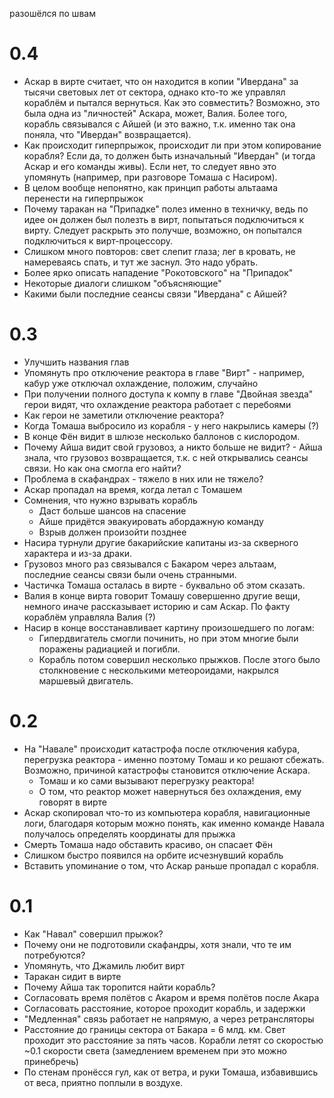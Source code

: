 разошёлся по швам

# 0.4

* Аскар в вирте считает, что он находится в копии "Ивердана" за тысячи световых лет от сектора, однако кто-то же управлял кораблём и пытался вернуться. Как это совместить? Возможно, это была одна из "личностей" Аскара, может, Валия. Более того, корабль связывался с Айшей (и это важно, т.к. именно так она поняла, что "Ивердан" возвращается).
* Как происходит гиперпрыжок, происходит ли при этом копирование корабля? Если да, то должен быть изначальный "Ивердан" (и тогда Аскар и его команды живы). Если нет, то следует явно это упомянуть (например, при разговоре Томаша с Насиром).
* В целом вообще непонятно, как принцип работы альтаама перенести на гиперпрыжок
* Почему таракан на "Припадке" полез именно в техничку, ведь по идее он должен был полезть в вирт, попытаться подключиться к вирту. Следует раскрыть это получше, возможно, он попытался подключиться к вирт-процессору.
* Слишком много повторов: свет слепит глаза; лег в кровать, не намереваясь спать, и тут же заснул. Это надо убрать.
* Более ярко описать нападение "Рокотовского" на "Припадок"
* Некоторые диалоги слишком "объясняющие"
* Какими были последние сеансы связи "Ивердана" с Айшей?

# 0.3

* Улучшить названия глав
* Упомянуть про отключение реактора в главе "Вирт" - например, кабур уже отключал охлаждение, положим, случайно
* При получении полного доступа к компу в главе "Двойная звезда" герои видят, что охлаждение реактора работает с перебоями
* Как герои не заметили отключение реактора?
* Когда Томаша выбросило из корабля - у него накрылись камеры (?)
* В конце Фён видит в шлюзе несколько баллонов с кислородом. 
* Почему Айша видит свой грузовоз, а никто больше не видит? - Айша знала, что грузовоз возвращается, т.к. с ней открывались сеансы связи. Но как она смогла его найти?
* Проблема в скафандрах - тяжело в них или не тяжело?
* Аскар пропадал на время, когда летал с Томашем
* Сомнения, что нужно взрывать корабль
    * Даст больше шансов на спасение
    * Айше придётся эвакуировать абордажную команду
    * Взрыв должен произойти позднее
* Насира турнули другие бакарийские капитаны из-за скверного характера и из-за драки.
* Грузовоз много раз связывался с Бакаром через альтаам, последние сеансы связи были очень странными.
* Частичка Томаша осталась в вирте - буквально об этом сказать.
* Валия в конце вирта говорит Томашу совершенно другие вещи, немного иначе рассказывает историю и сам Аскар. По факту кораблём управляла Валия (?)
* Насир в конце восстанавливает картину произошедшего по логам:
    * Гипердвигатель смогли починить, но при этом многие были поражены радиацией и погибли.
    * Корабль потом совершил несколько прыжков. После этого было столкновение с несколькими метеороидами, накрылся маршевый двигатель.

# 0.2

* На "Навале" происходит катастрофа после отключения кабура, перегрузка реактора - именно поэтому Томаш и ко решают сбежать. Возможно, причиной катастрофы становится отключение Аскара.
    * Томаш и ко сами вызывают перегрузку реактора!
    * О том, что реактор может навернуться без охлаждения, ему говорят в вирте
* Аскар скопировал что-то из компьютера корабля, навигационные логи, благодаря которым можно понять, как именно команде Навала получалось определять координаты для прыжка
* Смерть Томаша надо обставить красиво, он спасает Фён
* Слишком быстро появился на орбите исчезнувший корабль
* Вставить упоминание о том, что Аскар раньше пропадал с корабля.

# 0.1

* Как "Навал" совершил прыжок?
* Почему они не подготовили скафандры, хотя знали, что те им потребуются?
* Упомянуть, что Джамиль любит вирт
* Таракан сидит в вирте
* Почему Айша так торопится найти корабль?
* Согласовать время полётов с Акаром и время полётов после Акара
* Согласовать расстояние, которое проходит корабль, и задержки
* "Медленная" связь работает не напрямую, а через ретрансляторы
* Расстояние до границы сектора от Бакара = 6 млд. км. Свет проходит это расстояние за пять часов. Корабли летят со скоростью ~0.1 скорости света (замедлением временем при это можно принебречь)
* По стенам пронёсся гул, как от ветра, и руки Томаша, избавившись от веса, приятно поплыли в воздухе.
